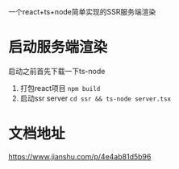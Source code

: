 一个react+ts+node简单实现的SSR服务端渲染  
# 启动服务端渲染  
启动之前首先下载一下ts-node
1. 打包react项目 `npm build`
2. 启动ssr server `cd ssr && ts-node server.tsx `

# 文档地址
https://www.jianshu.com/p/4e4ab81d5b96